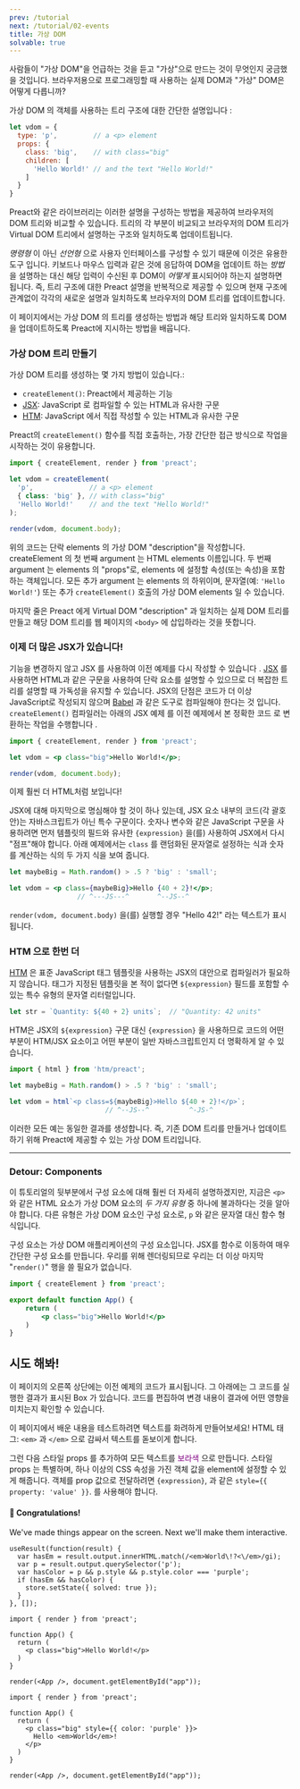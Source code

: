 ```yaml
---
prev: /tutorial
next: /tutorial/02-events
title: 가상 DOM
solvable: true
---
```


사람들이 "가상 DOM"을 언급하는 것을 듣고 "가상"으로 만드는 것이 무엇인지 궁금했을 것입니다. 브라우저용으로 프로그래밍할 때 사용하는 실제 DOM과 "가상" DOM은 어떻게 다릅니까?

가상 DOM 의 객체를 사용하는 트리 구조에 대한 간단한 설명입니다 :

```js
let vdom = {
  type: 'p',         // a <p> element
  props: {
    class: 'big',    // with class="big"
    children: [
      'Hello World!' // and the text "Hello World!"
    ]
  }
}
```

Preact와 같은 라이브러리는 이러한 설명을 구성하는 방법을 제공하여 브라우저의 DOM 트리와 비교할 수 있습니다. 트리의 각 부분이 비교되고 브라우저의 DOM 트리가 Virtual DOM 트리에서 설명하는 구조와 일치하도록 업데이트됩니다.

_명령형_ 이 아닌 _선언형_ 으로 사용자 인터페이스를 구성할 수 있기 때문에 이것은 유용한 도구 입니다. 키보드나 마우스 입력과 같은 것에 응답하여 DOM을 업데이트 하는 _방법_ 을 설명하는 대신 해당 입력이 수신된 후 DOM이 _어떻게_ 표시되어야 하는지 설명하면 됩니다. 즉, 트리 구조에 대한 Preact 설명을 반복적으로 제공할 수 있으며 현재 구조에 관계없이 각각의 새로운 설명과 일치하도록 브라우저의 DOM 트리를 업데이트합니다.

이 페이지에서는 가상 DOM 의 트리를 생성하는 방법과 해당 트리와 일치하도록 DOM을 업데이트하도록 Preact에 지시하는 방법을 배웁니다.

### 가상 DOM 트리 만들기

가상 DOM 트리를 생성하는 몇 가지 방법이 있습니다.:

- `createElement()`: Preact에서 제공하는 기능
- [JSX]: JavaScript 로 컴파일할 수 있는 HTML과 유사한 구문
- [HTM]: JavaScript 에서 직접 작성할 수 있는 HTML과 유사한 구문

Preact의 `createElement()` 함수를 직접 호출하는, 가장 간단한 접근 방식으로 작업을 시작하는 것이 유용합니다.



```jsx
import { createElement, render } from 'preact';

let vdom = createElement(
  'p',              // a <p> element
  { class: 'big' }, // with class="big"
  'Hello World!'    // and the text "Hello World!"
);

render(vdom, document.body);
```

위의 코드는 단락 elements 의 가상 DOM "description"을 작성합니다. createElement 의 첫 번째 argument 는 HTML elements 이름입니다. 두 번째 argument 는 elements 의 "props"로, elements 에 설정할 속성(또는 속성)을 포함하는 객체입니다. 모든 추가 argument 는 elements 의 하위이며, 문자열(예: `'Hello World!'`) 또는 추가 `createElement()` 호출의 가상 DOM elements 일 수 있습니다.

마지막 줄은 Preact 에게 Virtual DOM "description" 과 일치하는 실제 DOM 트리를 만들고 해당 DOM 트리를 웹 페이지의 `<body>` 에 삽입하라는 것을 뜻합니다.

### 이제 더 많은 JSX가 있습니다!

기능을 변경하지 않고 JSX 를 사용하여 이전 예제를 다시 작성할 수 있습니다 . [JSX] 를 사용하면 HTML과 같은 구문을 사용하여 단락 요소를 설명할 수 있으므로 더 복잡한 트리를 설명할 때 가독성을 유지할 수 있습니다. JSX의 단점은 코드가 더 이상 JavaScript로 작성되지 않으며 [Babel] 과 같은 도구로 컴파일해야 한다는 것 입니다. `createElement()` 컴파일러는 아래의 JSX 예제 를 이전 예제에서 본 정확한 코드 로 변환하는 작업을 수행합니다 .




```jsx
import { createElement, render } from 'preact';

let vdom = <p class="big">Hello World!</p>;

render(vdom, document.body);
```

이제 훨씬 더 HTML처럼 보입니다!

JSX에 대해 마지막으로 명심해야 할 것이 하나 있는데, JSX 요소 내부의 코드(각 괄호 안)는 자바스크립트가 아닌 특수 구문이다. 숫자나 변수와 같은 JavaScript 구문을 사용하려면 먼저 템플릿의 필드와 유사한 `{expression}` 을(를) 사용하여 JSX에서 다시 "점프"해야 합니다. 아래 예제에서는 `class` 를 랜덤화된 문자열로 설정하는 식과 숫자를 계산하는 식의 두 가지 식을 보여 줍니다.

```jsx
let maybeBig = Math.random() > .5 ? 'big' : 'small';

let vdom = <p class={maybeBig}>Hello {40 + 2}!</p>;
                 // ^---JS---^       ^--JS--^
```

`render(vdom, document.body)` 을(를) 실행할 경우 "Hello 42!" 라는 텍스트가 표시됩니다.

### HTM 으로 한번 더

[HTM] 은 표준 JavaScript 태그 템플릿을 사용하는 JSX의 대안으로 컴파일러가 필요하지 않습니다. 태그가 지정된 템플릿을 본 적이 없다면 `${expression}` 필드를 포함할 수 있는 특수 유형의 문자열 리터럴입니다.

```js
let str = `Quantity: ${40 + 2} units`;  // "Quantity: 42 units"
```

HTM은 JSX의 `${expression}` 구문 대신 `{expression}` 을 사용하므로 코드의 어떤 부분이 HTM/JSX 요소이고 어떤 부분이 일반 자바스크립트인지 더 명확하게 알 수 있습니다.

```js
import { html } from 'htm/preact';

let maybeBig = Math.random() > .5 ? 'big' : 'small';

let vdom = html`<p class=${maybeBig}>Hello ${40 + 2}!</p>`;
                        // ^--JS--^          ^-JS-^
```

이러한 모든 예는 동일한 결과를 생성합니다. 즉, 기존 DOM 트리를 만들거나 업데이트하기 위해 Preact에 제공할 수 있는 가상 DOM 트리입니다.

---

### Detour: Components

이 튜토리얼의 뒷부분에서 구성 요소에 대해 훨씬 더 자세히 설명하겠지만, 지금은 `<p>` 와 같은 HTML 요소가 가상 DOM 요소의 _두 가지 유형_ 중 하나에 불과하다는 것을 알아야 합니다. 다른 유형은 가상 DOM 요소인 구성 요소로, `p` 와 같은 문자열 대신 함수 형식입니다.

구성 요소는 가상 DOM 애플리케이션의 구성 요소입니다.
JSX를 함수로 이동하여 매우 간단한 구성 요소를 만듭니다.
우리를 위해 렌더링되므로 우리는 더 이상 마지막 "`render()`" 행을 쓸 필요가 없습니다.

```jsx
import { createElement } from 'preact';

export default function App() {
	return (
		<p class="big">Hello World!</p>
	)
}
```

## 시도 해봐!

이 페이지의 오른쪽 상단에는 이전 예제의 코드가 표시됩니다. 그 아래에는 그 코드를 실행한 결과가 표시된 Box 가 있습니다. 코드를 편집하여 변경 내용이 결과에 어떤 영향을 미치는지 확인할 수 있습니다.

이 페이지에서 배운 내용을 테스트하려면 텍스트를 화려하게 만들어보세요! HTML 태그: `<em>` 과 `</em>` 으로 감싸서 텍스트를 돋보이게 합니다.

그런 다음 스타일 props 를 추가하여 모든 텍스트를 <span style="color:purple">보라색</span> 으로 만듭니다. 스타일 props 는 특별하며, 하나 이상의 CSS 속성을 가진 객체 값을 element에 설정할 수 있게 해줍니다. 객체를 prop 값으로 전달하려면 `{expression}`, 과 같은 `style={{ property: 'value' }}`. 를 사용해야 합니다.

<solution>
  <h4>🎉 Congratulations!</h4>
  <p>We've made things appear on the screen. Next we'll make them interactive.</p>
</solution>


```js:setup
useResult(function(result) {
  var hasEm = result.output.innerHTML.match(/<em>World\!?<\/em>/gi);
  var p = result.output.querySelector('p');
  var hasColor = p && p.style && p.style.color === 'purple';
  if (hasEm && hasColor) {
    store.setState({ solved: true });
  }
}, []);
```


```jsx:repl-initial
import { render } from 'preact';

function App() {
  return (
    <p class="big">Hello World!</p>
  )
}

render(<App />, document.getElementById("app"));
```

```jsx:repl-final
import { render } from 'preact';

function App() {
  return (
    <p class="big" style={{ color: 'purple' }}>
      Hello <em>World</em>!
    </p>
  )
}

render(<App />, document.getElementById("app"));
```

[JSX]: https://en.wikipedia.org/wiki/JSX_(JavaScript)
[HTM]: https://github.com/developit/htm
[Babel]: https://babeljs.io
